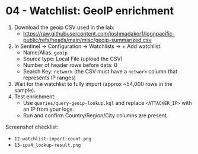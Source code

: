 # 04 - Watchlist: GeoIP enrichment

1. Download the geoip CSV used in the lab:
   - https://raw.githubusercontent.com/joshmadakor1/lognpacific-public/refs/heads/main/misc/geoip-summarized.csv
2. In Sentinel → Configuration → Watchlists → + Add watchlist:
   - Name/Alias: `geoip`
   - Source type: Local File (upload the CSV)
   - Number of header rows before data: 0
   - Search Key: `network` (the CSV must have a `network` column that represents IP ranges)
3. Wait for the watchlist to fully import (approx ~54,000 rows in the sample).
4. Test enrichment:
   - Use `queries/query-geoip-lookup.kql` and replace `<ATTACKER_IP>` with an IP from your logs.
   - Run and confirm Country/Region/City columns are present.

Screenshot checklist:
- `12-watchlist-import-count.png`
- `13-ipv4_lookup-result.png`
